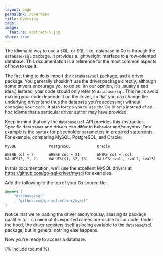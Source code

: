 ```yaml
---
layout: page
permalink: /overview
title: Overview
tags: 
image:
  feature: abstract-5.jpg
share: true
---
```


The idiomatic way to use a SQL, or SQL-like, database in Go is through the
`database/sql` package. It provides a lightweight interface to a row-oriented
database. This documentation
is a reference for the most common aspects of how to use it.

The first thing to do is import the `database/sql` package, and a driver
package. You generally shouldn't use the driver package directly, although some
drivers encourage you to do so. (In our opinion, it's usually a bad idea.)
Instead, your code should only refer to `database/sql`. This helps avoid making
your code dependent on the driver, so that you can change the underlying driver
(and thus the database you're accessing) without changing your code. It also
forces you to use the Go idioms instead of ad-hoc idioms that a particular
driver author may have provided.

Keep in mind that only the `database/sql` API provides this abstraction.
Specific databases and drivers can differ in behavior and/or syntax.  One
example is the syntax for placeholder parameters in prepared statements. For
example, comparing MySQL, PostgreSQL, and Oracle:

```
MySQL               PostgreSQL            Oracle

WHERE col = ?       WHERE col = $1        WHERE col = :col
VALUES(?, ?, ?)     VALUES($1, $2, $3)    VALUES(:val1, :val2, :val3)
```

In this documentation, we'll use the excellent MySQL drivers at
https://github.com/go-sql-driver/mysql for examples.

Add the following to the top of your Go source file:

```go
import (
	"database/sql"
	_ "github.com/go-sql-driver/mysql"
)
```

Notice that we're loading the driver anonymously, aliasing its package qualifier
to `_` so none of its exported names are visible to our code. Under the hood,
the driver registers itself as being available to the `database/sql` package,
but in general nothing else happens.

Now you're ready to access a database.

{% include toc.md %}
